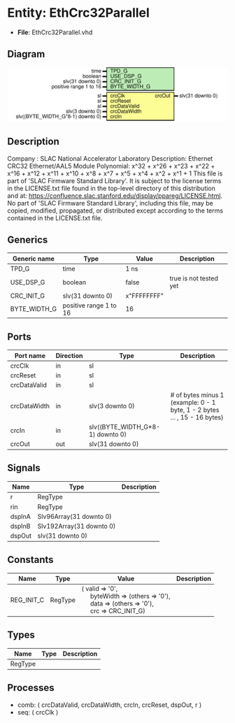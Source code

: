 # Entity: EthCrc32Parallel

- **File**: EthCrc32Parallel.vhd
## Diagram

![Diagram](EthCrc32Parallel.svg "Diagram")
## Description

Company    : SLAC National Accelerator Laboratory
Description: Ethernet CRC32 Ethernet/AAL5 Module
Polynomial: x^32 + x^26 + x^23 + x^22 + x^16 + x^12 + x^11 + x^10 + x^8 + x^7 + x^5 + x^4 + x^2 + x^1 + 1
This file is part of 'SLAC Firmware Standard Library'.
It is subject to the license terms in the LICENSE.txt file found in the
top-level directory of this distribution and at:
   https://confluence.slac.stanford.edu/display/ppareg/LICENSE.html.
No part of 'SLAC Firmware Standard Library', including this file,
may be copied, modified, propagated, or distributed except according to
the terms contained in the LICENSE.txt file.
## Generics

| Generic name | Type                   | Value       | Description            |
| ------------ | ---------------------- | ----------- | ---------------------- |
| TPD_G        | time                   | 1 ns        |                        |
| USE_DSP_G    | boolean                | false       | true is not tested yet |
| CRC_INIT_G   | slv(31 downto 0)       | x"FFFFFFFF" |                        |
| BYTE_WIDTH_G | positive range 1 to 16 | 16          |                        |
## Ports

| Port name    | Direction | Type                             | Description                                                               |
| ------------ | --------- | -------------------------------- | ------------------------------------------------------------------------- |
| crcClk       | in        | sl                               |                                                                           |
| crcReset     | in        | sl                               |                                                                           |
| crcDataValid | in        | sl                               |                                                                           |
| crcDataWidth | in        | slv(3 downto 0)                  | # of bytes minus 1 (example: 0 - 1 byte, 1 - 2 bytes ... , 15 - 16 bytes) |
| crcIn        | in        | slv((BYTE_WIDTH_G*8-1) downto 0) |                                                                           |
| crcOut       | out       | slv(31 downto 0)                 |                                                                           |
## Signals

| Name   | Type                     | Description |
| ------ | ------------------------ | ----------- |
| r      | RegType                  |             |
| rin    | RegType                  |             |
| dspInA | Slv96Array(31 downto 0)  |             |
| dspInB | Slv192Array(31 downto 0) |             |
| dspOut | slv(31 downto 0)         |             |
## Constants

| Name       | Type    | Value                                                                                                                                                                                                                                         | Description |
| ---------- | ------- | --------------------------------------------------------------------------------------------------------------------------------------------------------------------------------------------------------------------------------------------- | ----------- |
| REG_INIT_C | RegType |  (       valid     => '0',<br><span style="padding-left:20px">       byteWidth => (others => '0'),<br><span style="padding-left:20px">       data      => (others => '0'),<br><span style="padding-left:20px">       crc       => CRC_INIT_G) |             |
## Types

| Name    | Type | Description |
| ------- | ---- | ----------- |
| RegType |      |             |
## Processes
- comb: ( crcDataValid, crcDataWidth, crcIn, crcReset, dspOut, r )
- seq: ( crcClk )
